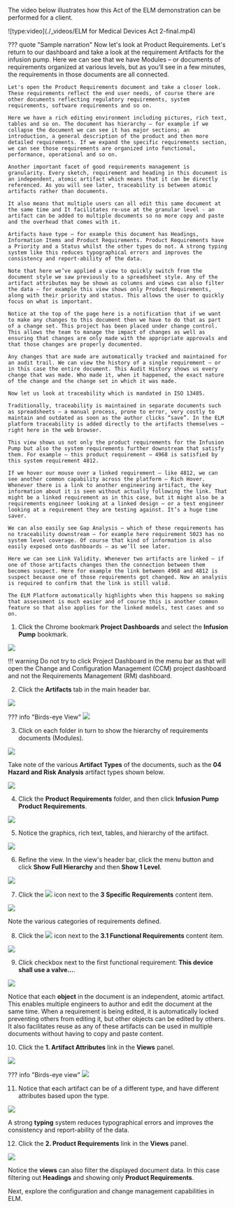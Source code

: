 The video below illustrates how this Act of the ELM demonstration can be performed for a client.

![type:video](./_videos/ELM for Medical Devices Act 2-final.mp4)

??? quote "Sample narration"
    Now let's look at Product Requirements. Let's return to our dashboard and take a look at the requirement Artifacts for the infusion pump. Here we can see that we have Modules – or documents of requirements organized at various levels, but as you’ll see in a few minutes, the requirements in those documents are all connected.

    Let's open the Product Requirements document and take a closer look. These requirements reflect the end user needs, of course there are other documents reflecting regulatory requirements, system requirements, software requirements and so on.

    Here we have a rich editing environment including pictures, rich text, tables and so on. The document has hierarchy – for example if we collapse the document we can see it has major sections; an introduction, a general description of the product and then more detailed requirements. If we expand the specific requirements section, we can see those requirements are organized into functional, performance, operational and so on.

    Another important facet of good requirements management is granularity. Every sketch, requirement and heading in this document is an independent, atomic artifact which means that it can be directly referenced. As you will see later, traceability is between atomic artifacts rather than documents.

    It also means that multiple users can all edit this same document at the same time and It facilitates re-use at the granular level - an artifact can be added to multiple documents so no more copy and paste and the overhead that comes with it.

    Artifacts have type – for example this document has Headings, Information Items and Product Requirements. Product Requirements have a Priority and a Status whilst the other types do not. A strong typing system like this reduces typographical errors and improves the consistency and report-ability of the data.

    Note that here we’ve applied a view to quickly switch from the document style we saw previously to a spreadsheet style. Any of the artifact attributes may be shown as columns and views can also filter the data – for example this view shows only Product Requirements, along with their priority and status. This allows the user to quickly focus on what is important.

    Notice at the top of the page here is a notification that if we want to make any changes to this document then we have to do that as part of a change set. This project has been placed under change control. This allows the team to manage the impact of changes as well as ensuring that changes are only made with the appropriate approvals and that those changes are properly documented.

    Any changes that are made are automatically tracked and maintained for an audit trail. We can view the history of a single requirement – or in this case the entire document. This Audit History shows us every change that was made. Who made it, when it happened, the exact nature of the change and the change set in which it was made.

    Now let us look at traceability which is mandated in ISO 13485.

    Traditionally, traceability is maintained in separate documents such as spreadsheets – a manual process, prone to error, very costly to maintain and outdated as soon as the author clicks “save”. In the ELM platform traceability is added directly to the artifacts themselves – right here in the web browser.

    This view shows us not only the product requirements for the Infusion Pump but also the system requirements further downstream that satisfy them. For example – this product requirement – 4968 is satisfied by this system requirement 4812.

    If we hover our mouse over a linked requirement – like 4812, we can see another common capability across the platform – Rich Hover. Whenever there is a link to another engineering artifact, the key information about it is seen without actually following the link. That might be a linked requirement as in this case, but it might also be a requirements engineer looking at a linked design – or a test engineer looking at a requirement they are testing against. It’s a huge time saver.

    We can also easily see Gap Analysis – which of these requirements has no traceability downstream – for example here requirement 5023 has no system level coverage. Of course that kind of information is also easily exposed onto dashboards – as we’ll see later.

    Here we can see Link Validity. Whenever two artifacts are linked – if one of those artifacts changes then the connection between them becomes suspect. Here for example the link between 4968 and 4812 is suspect because one of those requirements got changed. Now an analysis is required to confirm that the link is still valid.

    The ELM Platform automatically highlights when this happens so making that assessment is much easier and of course this is another common feature so that also applies for the linked models, test cases and so on.

1. Click the Chrome bookmark **Project Dashboards** and select the **Infusion Pump** bookmark.

![](_attachments/ReturnToDashboard.png)

!!! warning
    Do not try to click Project Dashboard in the menu bar as that will open the Change and Configuration Management (CCM) project dashboard and not the Requirements Management (RM) dashboard.

2. Click the **Artifacts** tab in the main header bar.

![](_attachments/HeaderBar-Artifacts.png)

??? info "Birds-eye View"
    ![](_attachments/HeaderBar-BEV.png)

3. Click on each folder in turn to show the hierarchy of requirements documents (Modules).

![](_attachments/Artifacts.png)

Take note of the various **Artifact Types** of the documents, such as the **04 Hazard and Risk Analysis** artifact types shown below.

![](_attachments/ArtifactTypes.png)

4. Click the **Product Requirements** folder, and then click **Infusion Pump Product Requirements**.

![](_attachments/Artifacts-ProductRequirements.png)

5. Notice the graphics, rich text, tables, and hierarchy of the artifact.

![](_attachments/Artifacts-ProductRequirements-HighLevel.png)

6. Refine the view. In the view's header bar, click the menu button and click **Show Full Hierarchy** and then **Show 1 Level**.

![](_attachments/Artifacts-ProductRequirements-1level.png)

7. Click the ![](_attachments/ExpandIcon.png) icon next to the **3 Specific Requirements** content item.

![](_attachments/Artifacts-ProductRequirements-1levelView.png)

Note the various categories of requirements defined.

8. Click the ![](_attachments/ExpandIcon.png) icon next to the **3.1 Functional Requirements** content item.

![](_attachments/Artifacts-ProductRequirements-FunctionalRequirements.png)

9. Click checkbox next to the first functional requirement: **This device shall use a valve...**.

![](_attachments/Artifacts-ProductRequirements-FunctionalRequirements-1stItem.png)

Notice that each **object** in the document is an independent, atomic artifact. This enables multiple engineers to author and edit the document at the same time. When a requirement is being edited, it is automatically locked preventing others from editing it, but other objects can be edited by others. It also facilitates reuse as any of these artifacts can be used in multiple documents without having to copy and paste content.

10. Click the **1. Artifact Attributes** link in the **Views** panel.

![](_attachments/Artifacts-ViewsMenu.png)

??? info "Birds-eye view"
    ![](_attachments/Artifacts-ViewsMenu-BEV.png)

11. Notice that each artifact can be of a different type, and have different attributes based upon the type.

![](_attachments/Artifacts-ArtifactTypes.png)

A strong **typing** system reduces typographical errors and improves the consistency and report-ability of the data.

12. Click the **2. Product Requirements** link in the **Views** panel.

![](_attachments/Artifacts-ViewsMenu-2.png)

Notice the **views** can also filter the displayed document data. In this case filtering out **Headings** and showing only **Product Requirements**.

Next, explore the configuration and change management capabilities in ELM.
